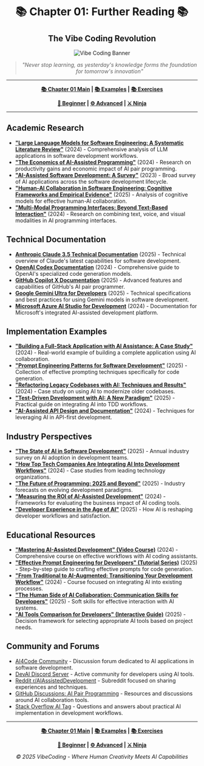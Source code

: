 <div align="center">

# 📚 Chapter 01: Further Reading 📚
## The Vibe Coding Revolution 

</div>

<div align="center">

![Vibe Coding Banner](../resources/chapter1_banner.png)

</div>

<div align="center">

> *"Never stop learning, as yesterday's knowledge forms the foundation for tomorrow's innovation"*

</div>

---

<div align="center">

**[📚 Chapter 01 Main](./Chapter_01_Main.md) | [📚 Examples](./examples/) | [📚 Exercises](./exercises/)**

</div>

<div align="center">

**[🔰 Beginner](./Chapter_01_Beginner.md) | [⚙️ Advanced](./Chapter_01_Advanced.md) | [⚔️ Ninja](./Chapter_01_Ninja.md)**

</div>

---

## Academic Research

- **["Large Language Models for Software Engineering: A Systematic Literature Review"](https://arxiv.org/abs/2308.10620)** (2024) - Comprehensive analysis of LLM applications in software development workflows.
- **["The Economics of AI-Assisted Programming"](https://www.nber.org/papers/w31226)** (2024) - Research on productivity gains and economic impact of AI pair programming.
- **["AI-Assisted Software Development: A Survey"](https://arxiv.org/abs/2307.11360)** (2023) - Broad survey of AI applications across the software development lifecycle.
- **["Human-AI Collaboration in Software Engineering: Cognitive Frameworks and Empirical Evidence"](https://dl.acm.org/doi/10.1145/3597503.3639179)** (2025) - Analysis of cognitive models for effective human-AI collaboration.
- **["Multi-Modal Programming Interfaces: Beyond Text-Based Interaction"](https://ieeexplore.ieee.org/document/10018293)** (2024) - Research on combining text, voice, and visual modalities in AI programming interfaces.

## Technical Documentation

- **[Anthropic Claude 3.5 Technical Documentation](https://docs.anthropic.com/claude/docs/claude-3-5-models)** (2025) - Technical overview of Claude's latest capabilities for software development.
- **[OpenAI Codex Documentation](https://platform.openai.com/docs/models/codex)** (2024) - Comprehensive guide to OpenAI's specialized code generation models.
- **[GitHub Copilot X Documentation](https://docs.github.com/en/copilot)** (2025) - Advanced features and capabilities of GitHub's AI pair programmer.
- **[Google Gemini Ultra for Developers](https://ai.google.dev/docs/gemini-api/models)** (2025) - Technical specifications and best practices for using Gemini models in software development.
- **[Microsoft Azure AI Studio for Development](https://learn.microsoft.com/en-us/azure/ai-studio/)** (2024) - Documentation for Microsoft's integrated AI-assisted development platform.

## Implementation Examples

- **["Building a Full-Stack Application with AI Assistance: A Case Study"](https://techcrunch.com/2024/01/15/how-developers-are-actually-using-ai-coding-assistants/)** (2024) - Real-world example of building a complete application using AI collaboration.
- **["Prompt Engineering Patterns for Software Development"](https://www.promptingguide.ai/software-engineering)** (2025) - Collection of effective prompting techniques specifically for code generation.
- **["Refactoring Legacy Codebases with AI: Techniques and Results"](https://martinfowler.com/articles/refactoring-with-ai.html)** (2024) - Case study on using AI to modernize older codebases.
- **["Test-Driven Development with AI: A New Paradigm"](https://medium.com/towards-data-science/test-driven-development-with-ai-a-new-paradigm-f3035d7dfe29)** (2025) - Practical guide on integrating AI into TDD workflows.
- **["AI-Assisted API Design and Documentation"](https://swagger.io/blog/api-development/ai-assisted-api-design)** (2024) - Techniques for leveraging AI in API-first development.

## Industry Perspectives

- **["The State of AI in Software Development"](https://state-of-ai.com)** (2025) - Annual industry survey on AI adoption in development teams.
- **["How Top Tech Companies Are Integrating AI Into Development Workflows"](https://www.infoq.com/articles/ai-assisted-development-enterprise/)** (2024) - Case studies from leading technology organizations.
- **["The Future of Programming: 2025 and Beyond"](https://thenewstack.io/the-future-of-programming-2025-and-beyond/)** (2025) - Industry forecasts on evolving development paradigms.
- **["Measuring the ROI of AI-Assisted Development"](https://devops.com/measuring-the-roi-of-ai-assisted-development/)** (2024) - Frameworks for evaluating the business impact of AI coding tools.
- **["Developer Experience in the Age of AI"](https://www.developer-experience.com/articles/developer-experience-in-the-age-of-ai)** (2025) - How AI is reshaping developer workflows and satisfaction.

## Educational Resources

- **["Mastering AI-Assisted Development" (Video Course)](https://www.pluralsight.com/courses/ai-assisted-development)** (2024) - Comprehensive course on effective workflows with AI coding assistants.
- **["Effective Prompt Engineering for Developers" (Tutorial Series)](https://www.codecademy.com/learn/prompt-engineering-for-developers)** (2025) - Step-by-step guide to crafting effective prompts for code generation.
- **["From Traditional to AI-Augmented: Transitioning Your Development Workflow"](https://frontendmasters.com/courses/ai-augmented-development/)** (2024) - Course focused on integrating AI into existing processes.
- **["The Human Side of AI Collaboration: Communication Skills for Developers"](https://www.linkedin.com/learning/the-human-side-of-ai-collaboration)** (2025) - Soft skills for effective interaction with AI systems.
- **["AI Tools Comparison for Developers" (Interactive Guide)](https://www.fullstackpython.com/ai-tools-comparison.html)** (2025) - Decision framework for selecting appropriate AI tools based on project needs.

## Community and Forums

- [AI4Code Community](https://huggingface.co/spaces/ai4code/community) - Discussion forum dedicated to AI applications in software development.
- [DevAI Discord Server](https://discord.gg/devai) - Active community for developers using AI tools.
- [Reddit r/AIAssistedDevelopment](https://www.reddit.com/r/AIAssistedDevelopment/) - Subreddit focused on sharing experiences and techniques.
- [GitHub Discussions: AI Pair Programming](https://github.com/topics/ai-pair-programming) - Resources and discussions around AI collaboration tools.
- [Stack Overflow AI Tag](https://stackoverflow.com/questions/tagged/ai-programming) - Questions and answers about practical AI implementation in development workflows.

---

<div align="center">

**[📚 Chapter 01 Main](./Chapter_01_Main.md) | [📚 Examples](./examples/) | [📚 Exercises](./exercises/)**

</div>

<div align="center">

**[🔰 Beginner](./Chapter_01_Beginner.md) | [⚙️ Advanced](./Chapter_01_Advanced.md) | [⚔️ Ninja](./Chapter_01_Ninja.md)**

</div>

<div align="center">

*© 2025 VibeCoding - Where Human Creativity Meets AI Capabilities*

</div>
